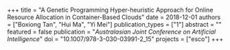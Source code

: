 +++
title = "A Genetic Programming Hyper-heuristic Approach for Online Resource Allocation in Container-Based Clouds"
date = 2018-12-01
authors = ["Boxiong Tan", "Hui Ma", "Yi Mei"]
publication_types = ["1"]
abstract = ""
featured = false
publication = "*Australasian Joint Conference on Artificial Intelligence*"
doi = "10.1007/978-3-030-03991-2_15"
projects = ["esco"]
+++

